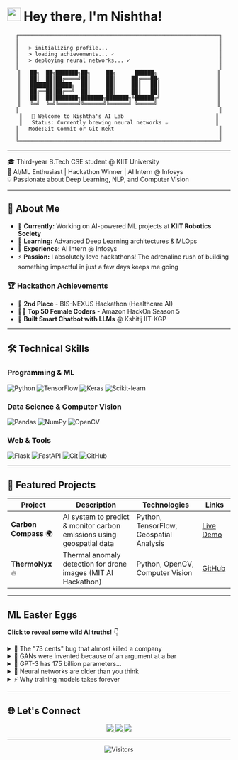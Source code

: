 # <img src="https://emojis.slackmojis.com/emojis/images/1643515178/7307/blob-cute.gif?16430" width="30"/> **Hey there, I'm Nishtha!**

<div align="center">

```ascii
╔═══════════════════════════════════════════════════════════════╗
║                                                               ║
║   > initializing profile...                                   ║
║   > loading achievements... ✓                                 ║
║   > deploying neural networks... ✓                            ║
║                                                               ║
║   ██╗  ██╗███████╗██╗     ██╗      ██████╗                   ║
║   ██║  ██║██╔════╝██║     ██║     ██╔═══██╗                  ║
║   ███████║█████╗  ██║     ██║     ██║   ██║                  ║
║   ██╔══██║██╔══╝  ██║     ██║     ██║   ██║                  ║
║   ██║  ██║███████╗███████╗███████╗╚██████╔╝                  ║
║   ╚═╝  ╚═╝╚══════╝╚══════╝╚══════╝ ╚═════╝                   ║
║                                                               ║
║   🚀 Welcome to Nishtha's AI Lab                             ║
║   Status: Currently brewing neural networks ☕               ║
║   Mode:Git Commit or Git Rekt                                 ║
║                                                               ║
╚═══════════════════════════════════════════════════════════════╝
```

</div>

---

🎓 Third-year B.Tech CSE student @ KIIT University  
🤖 AI/ML Enthusiast | Hackathon Winner | AI Intern @ Infosys  
💡 Passionate about Deep Learning, NLP, and Computer Vision

---

## 🚀 About Me
- 🔭 **Currently:** Working on AI-powered ML projects at **KIIT Robotics Society**
- 🌱 **Learning:** Advanced Deep Learning architectures & MLOps
- 💼 **Experience:** AI Intern @ Infosys
- ⚡ **Passion:** I absolutely love hackathons! The adrenaline rush of building something impactful in just a few days keeps me going

### 🏆 Hackathon Achievements
- 🥈 **2nd Place** - BIS-NEXUS Hackathon (Healthcare AI)
- 👩‍💻 **Top 50 Female Coders** - Amazon HackOn Season 5
- 🤖 **Built Smart Chatbot with LLMs** @ Kshitij IIT-KGP

---

## 🛠️ Technical Skills

### Programming & ML
<p align="left">
  <img alt="Python" src="https://img.shields.io/badge/Python-3776AB?style=for-the-badge&logo=python&logoColor=white" />
  <img alt="TensorFlow" src="https://img.shields.io/badge/TensorFlow-FF6F00?style=for-the-badge&logo=tensorflow&logoColor=white" />
  <img alt="Keras" src="https://img.shields.io/badge/Keras-D00000?style=for-the-badge&logo=keras&logoColor=white" />
  <img alt="Scikit-learn" src="https://img.shields.io/badge/ScikitLearn-F7931E?style=for-the-badge&logo=scikit-learn&logoColor=white" />
</p>

### Data Science & Computer Vision
<p align="left">
  <img alt="Pandas" src="https://img.shields.io/badge/Pandas-150458?style=for-the-badge&logo=pandas&logoColor=white" />
  <img alt="NumPy" src="https://img.shields.io/badge/NumPy-013243?style=for-the-badge&logo=numpy&logoColor=white" />
  <img alt="OpenCV" src="https://img.shields.io/badge/OpenCV-5C3EE8?style=for-the-badge&logo=opencv&logoColor=white" />
</p>

### Web & Tools
<p align="left">
  <img alt="Flask" src="https://img.shields.io/badge/Flask-000000?style=for-the-badge&logo=flask&logoColor=white" />
  <img alt="FastAPI" src="https://img.shields.io/badge/FastAPI-009688?style=for-the-badge&logo=fastapi&logoColor=white" />
  <img alt="Git" src="https://img.shields.io/badge/Git-F05032?style=for-the-badge&logo=git&logoColor=white" />
  <img alt="GitHub" src="https://img.shields.io/badge/GitHub-181717?style=for-the-badge&logo=github&logoColor=white" />
</p>

---

## 📂 Featured Projects

| Project | Description | Technologies | Links |
|---------|-------------|--------------|--------|
| **Carbon Compass** 🌍 | AI system to predict & monitor carbon emissions using geospatial data | Python, TensorFlow, Geospatial Analysis | [Live Demo](https://carbonescompass.netlify.app/) |
| **ThermoNyx** 🔥 | Thermal anomaly detection for drone images (MIT AI Hackathon) | Python, OpenCV, Computer Vision | [GitHub](https://github.com/Rinav01/ThermoNyx) |

---

## ML Easter Eggs

**Click to reveal some wild AI truths!** 👇

<details>
<summary>🤯 The "73 cents" bug that almost killed a company</summary>

In 2012, Knight Capital's trading algorithm had a bug that caused it to buy high and sell low repeatedly. **In 45 minutes**, it lost **$440 million**. The company's stock dropped 73 cents... oh wait, I mean 73%. One. Buggy. Loop. 💸

**Lesson:** Always test your models in production-like environments!
</details>


<details>
<summary>🎨 GANs were invented because of an argument at a bar</summary>

Ian Goodfellow invented GANs in 2014 after a heated debate with friends at a bar about generative models. He went home, coded it up the same night, and it worked on the first try. **Beer-driven innovation** at its finest! 🍺🤖

**Fun fact:** He didn't even debug it. First run = success. We're all jealous.
</details>

<details>
<summary>🧠 GPT-3 has 175 billion parameters...</summary>

To put that in perspective:
- If each parameter were a grain of sand, you'd fill **3.5 Olympic swimming pools**
- If you counted one parameter per second, it would take **5,500+ years**
- The model file is **350GB+** (good luck fitting that on your laptop!)

And GPT-4? Even bigger. Nobody knows exactly how big (OpenAI keeps secrets 🤫)
</details>



<details>
<summary>🔮 Neural networks are older than you think</summary>

The **perceptron** was invented in **1958**! That's 66+ years ago! We've been trying to make computers think like brains since before the internet existed. 

**Plot twist:** The first neural network was implemented in **hardware**, not software. Imagine debugging that with no Stack Overflow! 😅
</details>

<details>
<summary>⚡ Why training models takes forever</summary>

A single **matrix multiplication** in a transformer might involve multiplying two **12,000 × 12,000** matrices. That's **1.7 BILLION** individual operations. 

And you do this **thousands of times** per batch. Per epoch. For **hundreds of epochs**. 

**Total operations?** Quintillions. Yes, that's a real number. 🤯

**No wonder** your GPU sounds like a jet engine!
</details>

---



## 🌐 Let's Connect

<p align="center">
  <a href="https://linkedin.com/in/nishtha-mishra-967328290" target="_blank">
    <img src="https://img.shields.io/badge/LinkedIn-0A66C2?style=for-the-badge&logo=linkedin&logoColor=white" />
  </a>
  <a href="https://github.com/nishb2715" target="_blank">
    <img src="https://img.shields.io/badge/GitHub-181717?style=for-the-badge&logo=github&logoColor=white" />
  </a>
  <a href="mailto:nishtham552@gmail.com">
    <img src="https://img.shields.io/badge/Email-EA4335?style=for-the-badge&logo=gmail&logoColor=white" />
  </a>
</p>

---

<div align="center">

![Visitors](https://komarev.com/ghpvc/?username=nishb2715&color=blue&style=flat)


</div>
